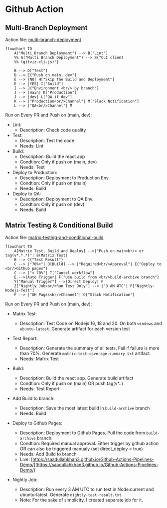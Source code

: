# Github Action 

## Multi-Branch Deployment

Action file: [multi-branch-deployment](./.github/workflows/multi-branch-env-peployment.yml)


```mermaid
flowchart TD
    A("Multi Branch Deployment") --> B["Lint"]
    %% A("Multi Branch Deployment") --> B{"CLI client 
    %% (gitviz-cli.js)"}

    B --> D["Test"]
    D --> E{"Push on main, dev"}
    E --> |NO| H["Skip the Build and Deployment"]
    E --> |YES| I["Build"]
    I --> J{"Environment <br/> by branch"}
    J --> |main| K["Production"]
    J --> |dev| L["QA if dev"]
    K --> |"Production<br/>Channel"| M["Slack Notification"]
    L --> |"QA<br/>Channel"| M
```

Run on Every PR and Push on (main, dev):
- Lint: 
    - Description: Check code quality
- Test: 
    - Description: Test the code
    - Needs: Lint
- Build: 
    - Description: Build the react app
    - Condtion: Only if push on (main, dev)
    - Needs: Test
- Deploy to Production: 
    - Description: Deployment to Production Env.
    - Condtion: Only if push on (main)
    - Needs: Build
- Deploy to QA: 
    - Description: Deployment to QA Env.
    - Condtion: Only if push on (dev)
    - Needs: Build


## Matrix Testing & Conditional Build
Action file: [matrix-testing-and-conditional-build](./.github/workflows/matrix-testing-and-conditional-build.yml)
```mermaid
flowchart TD
    A[Matrix Test, Build and Deploy] -->|"Push on main<br/> or tag(v*.*.*)"| B(Matrix Test)
    B --> C{"Test Result"} 
    C --> |"70%+"| D[Build] --> |"Required<br/>Approval"| E{"Deploy to <br/>Github pages"}
    C --> |"< 70%"| T["Cancel workflow"]
    E -->|Auto Trigger| F["Use build from <br/>build-archive branch"]
    Y["Manual Trigger"] -->|Direct Deploy| F
    Z["Nightly Job<br/>Run Test Only"] --> |"3 AM UTC"| P["Nightly-Nodejs-Test"]
    F --> |"GH Pages<br/>Channel"| O["Slack Notification"]
```

Run on Every PR and Push on (main, dev):
- Matrix Test: 
    - Description: Test Code on Nodejs 16, 18 and 20. On both `windows` and `ubuntu-latest`. Generate artifact for each version test
- Test Report: 
    - Description: Generate the summary of all tests, Fail if failure is more than 70%. Generate `matrix-test-coverage-summary.txt` artifact.
    - Needs: Matrix Test
- Build: 
    - Description: Build the react app. Generate build artifact
    - Condtion: Only if push on (main) OR push tag(v*.*.*)
    - Needs: Test Report
- Add Build to branch: 
    - Description: Save the most latest build in `build-archive` branch
    - Needs: Build
- Deploy to Github Pages: 
    - Description: Deployment to Github Pages. Pull the code from `build-archive` branch.
    - Condtion: Required manual approval. Either trigger by github action OR can also be triggered manualy (set direct_deploy = true)
    - Needs: Add Build to branch
    - Live: [https://saadullahkhan3.github.io/Github-Actions-Pipelines-Demo/](https://saadullahkhan3.github.io/Github-Actions-Pipelines-Demo/)

- Nightly Job:
    - Description: Run every 3 AM UTC to run test in Node:current and ubuntu-latest. Generate `nightly-test-result.txt`
    - Note: For the sake of simplicity, I created separate job for it.

